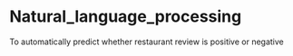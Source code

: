 # Natural_language_processing
To automatically predict whether restaurant review is positive or negative
